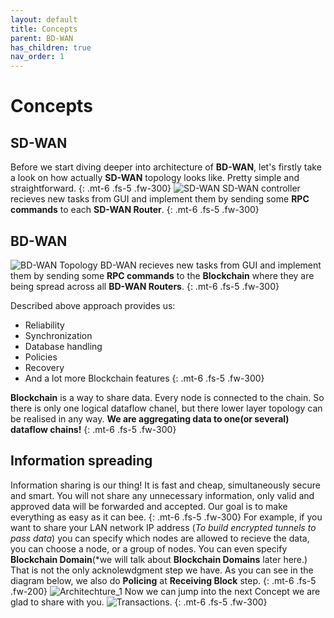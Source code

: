 ```yaml
---
layout: default
title: Concepts
parent: BD-WAN
has_children: true
nav_order: 1
---
```

# Concepts

## SD-WAN
Before we start diving deeper into architecture of **BD-WAN**, let's firstly take a look on how actually **SD-WAN** topology looks like. Pretty simple and straightforward.
{: .mt-6 .fs-5 .fw-300}
![SD-WAN](https://user-images.githubusercontent.com/107935539/176615210-39840ed5-83db-4839-92f2-5231a69ae1dd.png)
SD-WAN controller recieves new tasks from GUI and implement them by sending some **RPC commands** to each **SD-WAN Router**.
{: .mt-6 .fs-5 .fw-300}
## BD-WAN
![BD-WAN Topology](https://user-images.githubusercontent.com/107935539/175981387-8c1acce2-c17c-436c-b83e-d53d0a4251f0.png)
BD-WAN recieves new tasks from GUI and implement them by sending some **RPC commands** to the **Blockchain** where they are being spread across all **BD-WAN Routers**.
{: .mt-6 .fs-5 .fw-300}

Described above approach provides us:
- Reliability
- Synchronization
- Database handling
- Policies
- Recovery
- And a lot more Blockchain features
{: .mt-6 .fs-5 .fw-300} 


**Blockchain** is a way to share data. Every node is connected to the chain. So there is only one logical dataflow chanel, but there lower layer topology can be realised in any way. **We are aggregating data to one(or several) dataflow chains!**
{: .mt-6 .fs-5 .fw-300}

## Information spreading
Information sharing is our thing! It is fast and cheap, simultaneously secure and smart. You will not share any unnecessary information, only valid and approved data will be forwarded and accepted. Our goal is to make everything as easy as it can bee.
{: .mt-6 .fs-5 .fw-300} 
For example, if you want to share your LAN network IP address (*To build encrypted tunnels to pass data*) you can specify which nodes are allowed to recieve the data, you can choose a node, or a group of nodes. You can even specify **Blockchain Domain**(*we will talk about **Blockchain Domains** later here.) That is not the only acknolewdgment step we have. As you can see in the diagram below, we also do **Policing** at **Receiving Block** step. 
{: .mt-6 .fs-5 .fw-200}
![Architechture_1](https://user-images.githubusercontent.com/107935539/175971451-72a5fe8f-438e-4cf5-8071-c99ce779dd50.png)
Now we can jump into the next Concept we are glad to share with you. ![Transactions](https://bd-wan.github.io//docs/Blockchain/Concepts/Transactions/).
{: .mt-6 .fs-5 .fw-300}